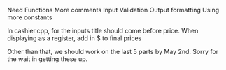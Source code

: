 Need Functions
More comments
Input Validation
Output formatting
Using more constants

In cashier.cpp, for the inputs title should come before price. When displaying as a register, add in $ to final prices

Other than that, we should work on the last 5 parts by May 2nd. Sorry for the wait in getting these up.
